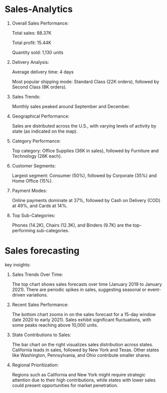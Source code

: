 # Sales-Analytics
1. Overall Sales Performance:

    Total sales: 88.37K

    Total profit: 15.44K

    Quantity sold: 1,130 units



2. Delivery Analysis:

    Average delivery time: 4 days

    Most popular shipping mode: Standard Class (22K orders), followed by Second Class (8K orders).



3. Sales Trends:

   Monthly sales peaked around September and December.



4. Geographical Performance:

   Sales are distributed across the U.S., with varying levels of activity by state (as indicated on the map).



5. Category Performance:

   Top category: Office Supplies (36K in sales), followed by Furniture and Technology (26K each).



6. Customer Segments:

   Largest segment: Consumer (50%), followed by Corporate (35%) and Home Office (15%).



7. Payment Modes:

   Online payments dominate at 37%, followed by Cash on Delivery (COD) at 49%, and Cards at 14%.



8. Top Sub-Categories:

   Phones (14.2K), Chairs (12.3K), and Binders (9.7K) are the top-performing sub-categories.

# Sales forecasting

key insights:
   
1. Sales Trends Over Time:

   The top chart shows sales forecasts over time (January 2019 to January 2021). There are periodic spikes in sales, suggesting seasonal or event-driven variations.

2. Recent Sales Performance:

   The bottom chart zooms in on the sales forecast for a 15-day window (late 2020 to early 2021). 
   Sales exhibit significant fluctuations, with some peaks reaching above 10,000 units.

3. State Contributions to Sales:

   The bar chart on the right visualizes sales distribution across states.
   California leads in sales, followed by New York and Texas.
   Other states like Washington, Pennsylvania, and Ohio contribute smaller shares.

4. Regional Prioritization:

   Regions such as California and New York might require strategic attention due to their high contributions, while states with lower sales could present opportunities for market 
   penetration.
 

